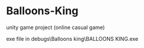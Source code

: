 # Balloons-King
 unity game project (online casual game)

exe file in debugs\Balloons king\BALLOONS KING.exe
